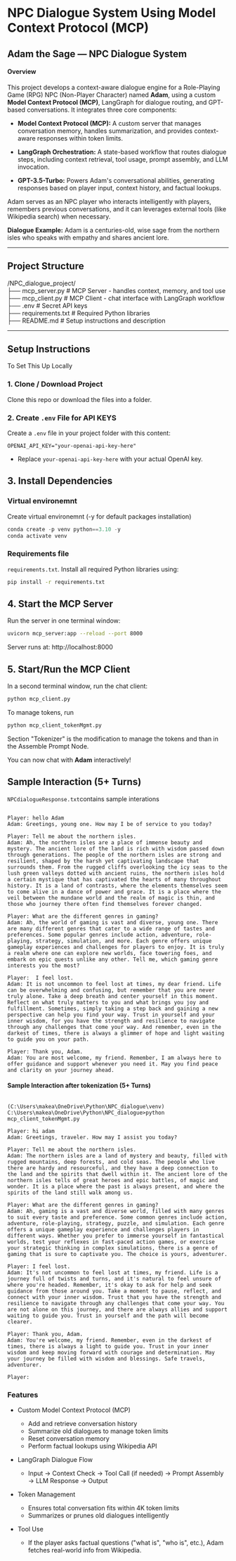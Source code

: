 # NPC Dialogue System Using Model Context Protocol (MCP)

## Adam the Sage — NPC Dialogue System

#### Overview
This project develops a context-aware dialogue engine for a Role-Playing Game (RPG) NPC (Non-Player Character) named **Adam**, using a custom **Model Context Protocol (MCP)**, LangGraph for dialogue routing, and GPT-based conversations. It integrates three core components:

- __Model Context Protocol (MCP):__
A custom server that manages conversation memory, handles summarization, and provides context-aware responses within token limits.

- __LangGraph Orchestration:__
A state-based workflow that routes dialogue steps, including context retrieval, tool usage, prompt assembly, and LLM invocation.

- __GPT-3.5-Turbo:__
Powers Adam's conversational abilities, generating responses based on player input, context history, and factual lookups.

Adam serves as an NPC player who interacts intelligently with players, remembers previous conversations, and it can leverages external tools (like Wikipedia search) when necessary.

__Dialogue Example:__ Adam is a centuries-old, wise sage from the northern isles who speaks with empathy and shares ancient lore.

---

## Project Structure
/NPC_dialogue_project/ \
├── mcp_server.py     # MCP Server - handles context, memory, and tool use \
├── mcp_client.py     # MCP Client - chat interface with LangGraph workflow  \
├── .env              # Secret API keys  \
├── requirements.txt  # Required Python libraries \
├── README.md         # Setup instructions and description 

---

## Setup Instructions
To Set This Up Locally

### 1. Clone / Download Project
Clone this repo or download the files into a folder.

### 2. Create `.env` File for API KEYS
Create a `.env` file in your project folder with this content:

```env
OPENAI_API_KEY="your-openai-api-key-here"
```

- Replace `your-openai-api-key-here` with your actual OpenAI key.

## 3. Install Dependencies
### Virtual environemnt 
Create virtual environemnt (-y for default packages installation)
```python
conda create -p venv python==3.10 -y
conda activate venv
```

### Requirements file
`requirements.txt`. Install all required Python libraries using:
```bash
pip install -r requirements.txt
```

## 4. Start the MCP Server
Run the server in one terminal window:
```bash
uvicorn mcp_server:app --reload --port 8000
```
Server runs at: http://localhost:8000

## 5. Start/Run the MCP Client
In a second terminal window, run the chat client:
```bash
python mcp_client.py
```

To manage tokens, run
```bash
python mcp_client_tokenMgmt.py
```
Section "Tokenizer" is the modification to manage the tokens and than in the Assemble Prompt Node.

You can now chat with **Adam** interactively!

## Sample Interaction (5+ Turns)
`NPCdialogueResponse.txt`contains sample interations
```text

Player: hello Adam
Adam: Greetings, young one. How may I be of service to you today?

Player: Tell me about the northern isles.
Adam: Ah, the northern isles are a place of immense beauty and mystery. The ancient lore of the land is rich with wisdom passed down through generations. The people of the northern isles are strong and resilient, shaped by the harsh yet captivating landscape that surrounds them. From the rugged cliffs overlooking the icy seas to the lush green valleys dotted with ancient ruins, the northern isles hold a certain mystique that has captivated the hearts of many throughout history. It is a land of contrasts, where the elements themselves seem to come alive in a dance of power and grace. It is a place where the veil between the mundane world and the realm of magic is thin, and those who journey there often find themselves forever changed.

Player: What are the different genres in gaming?
Adam: Ah, the world of gaming is vast and diverse, young one. There are many different genres that cater to a wide range of tastes and preferences. Some popular genres include action, adventure, role-playing, strategy, simulation, and more. Each genre offers unique gameplay experiences and challenges for players to enjoy. It is truly a realm where one can explore new worlds, face towering foes, and embark on epic quests unlike any other. Tell me, which gaming genre interests you the most?

Player:  I feel lost.
Adam: It is not uncommon to feel lost at times, my dear friend. Life can be overwhelming and confusing, but remember that you are never truly alone. Take a deep breath and center yourself in this moment. Reflect on what truly matters to you and what brings you joy and fulfillment. Sometimes, simply taking a step back and gaining a new perspective can help you find your way. Trust in yourself and your inner wisdom, for you have the strength and resilience to navigate through any challenges that come your way. And remember, even in the darkest of times, there is always a glimmer of hope and light waiting to guide you on your path.

Player: Thank you, Adam.
Adam: You are most welcome, my friend. Remember, I am always here to offer guidance and support whenever you need it. May you find peace and clarity on your journey ahead.
```

#### Sample Interaction after tokenization (5+ Turns)
```text

(C:\Users\makea\OneDrive\Python\NPC_dialogue\venv) C:\Users\makea\OneDrive\Python\NPC_dialogue>python mcp_client_tokenMgmt.py

Player: hi adam
Adam: Greetings, traveler. How may I assist you today?

Player: Tell me about the northern isles.
Adam: The northern isles are a land of mystery and beauty, filled with rugged mountains, deep forests, and cold seas. The people who live there are hardy and resourceful, and they have a deep connection to the land and the spirits that dwell within it. The ancient lore of the northern isles tells of great heroes and epic battles, of magic and wonder. It is a place where the past is always present, and where the spirits of the land still walk among us.

Player: What are the different genres in gaming?
Adam: Ah, gaming is a vast and diverse world, filled with many genres to suit every taste and preference. Some common genres include action, adventure, role-playing, strategy, puzzle, and simulation. Each genre offers a unique gameplay experience and challenges players in different ways. Whether you prefer to immerse yourself in fantastical worlds, test your reflexes in fast-paced action games, or exercise your strategic thinking in complex simulations, there is a genre of gaming that is sure to captivate you. The choice is yours, adventurer.

Player: I feel lost.
Adam: It's not uncommon to feel lost at times, my friend. Life is a journey full of twists and turns, and it's natural to feel unsure of where you're headed. Remember, it's okay to ask for help and seek guidance from those around you. Take a moment to pause, reflect, and connect with your inner wisdom. Trust that you have the strength and resilience to navigate through any challenges that come your way. You are not alone on this journey, and there are always allies and support waiting to guide you. Trust in yourself and the path will become clearer.

Player: Thank you, Adam.
Adam: You're welcome, my friend. Remember, even in the darkest of times, there is always a light to guide you. Trust in your inner wisdom and keep moving forward with courage and determination. May your journey be filled with wisdom and blessings. Safe travels, adventurer.

Player:

```
### Features
- Custom Model Context Protocol (MCP)
  - Add and retrieve conversation history
  - Summarize old dialogues to manage token limits
  - Reset conversation memory
  - Perform factual lookups using Wikipedia API

- LangGraph Dialogue Flow
  - Input $\rightarrow$ Context Check $\rightarrow$ Tool Call (if needed) $\rightarrow$ Prompt Assembly $\rightarrow$ LLM Response $\rightarrow$ Output

- Token Management
  - Ensures total conversation fits within 4K token limits
  - Summarizes or prunes old dialogues intelligently

- Tool Use
  - If the player asks factual questions ("what is", "who is", etc.), Adam fetches real-world info from Wikipedia.

